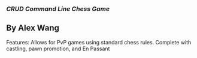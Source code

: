 ### *CRUD Command Line Chess Game*
## By Alex Wang

Features:
Allows for PvP games using standard chess rules. Complete with castling, pawn promotion, and En Passant
